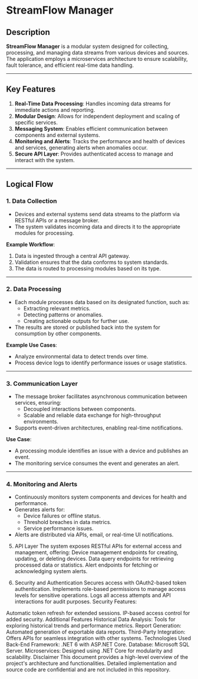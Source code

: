 
# StreamFlow Manager

## Description
**StreamFlow Manager** is a modular system designed for collecting, processing, and managing data streams from various devices and sources. The application employs a microservices architecture to ensure scalability, fault tolerance, and efficient real-time data handling.

---

## Key Features
1. **Real-Time Data Processing**: Handles incoming data streams for immediate actions and reporting.
2. **Modular Design**: Allows for independent deployment and scaling of specific services.
3. **Messaging System**: Enables efficient communication between components and external systems.
4. **Monitoring and Alerts**: Tracks the performance and health of devices and services, generating alerts when anomalies occur.
5. **Secure API Layer**: Provides authenticated access to manage and interact with the system.

---

## Logical Flow

### 1. **Data Collection**
   - Devices and external systems send data streams to the platform via RESTful APIs or a message broker.
   - The system validates incoming data and directs it to the appropriate modules for processing.

   **Example Workflow**:
   1. Data is ingested through a central API gateway.
   2. Validation ensures that the data conforms to system standards.
   3. The data is routed to processing modules based on its type.

---

### 2. **Data Processing**
   - Each module processes data based on its designated function, such as:
     - Extracting relevant metrics.
     - Detecting patterns or anomalies.
     - Creating actionable outputs for further use.
   - The results are stored or published back into the system for consumption by other components.

   **Example Use Cases**:
   - Analyze environmental data to detect trends over time.
   - Process device logs to identify performance issues or usage statistics.

---

### 3. **Communication Layer**
   - The message broker facilitates asynchronous communication between services, ensuring:
     - Decoupled interactions between components.
     - Scalable and reliable data exchange for high-throughput environments.
   - Supports event-driven architectures, enabling real-time notifications.

   **Use Case**:
   - A processing module identifies an issue with a device and publishes an event.
   - The monitoring service consumes the event and generates an alert.

---

### 4. **Monitoring and Alerts**
   - Continuously monitors system components and devices for health and performance.
   - Generates alerts for:
     - Device failures or offline status.
     - Threshold breaches in data metrics.
     - Service performance issues.
   - Alerts are distributed via APIs, email, or real-time UI notifications.


5. API Layer
The system exposes RESTful APIs for external access and management, offering:
Device management endpoints for creating, updating, or deleting devices.
Data query endpoints for retrieving processed data or statistics.
Alert endpoints for fetching or acknowledging system alerts.



6. Security and Authentication
Secures access with OAuth2-based token authentication.
Implements role-based permissions to manage access levels for sensitive operations.
Logs all access attempts and API interactions for audit purposes.
Security Features:

Automatic token refresh for extended sessions.
IP-based access control for added security.
Additional Features
Historical Data Analysis: Tools for exploring historical trends and performance metrics.
Report Generation: Automated generation of exportable data reports.
Third-Party Integration: Offers APIs for seamless integration with other systems.
Technologies Used
Back-End Framework: .NET 6 with ASP.NET Core.
Database: Microsoft SQL Server.
Microservices: Designed using .NET Core for modularity and scalability.
Disclaimer
This document provides a high-level overview of the project's architecture and functionalities. Detailed implementation and source code are confidential and are not included in this repository.
